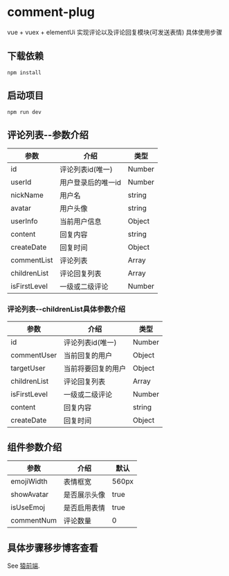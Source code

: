 # comment-plug
vue + vuex + elementUi 实现评论以及评论回复模块(可发送表情)
具体使用步骤
## 下载依赖
```
npm install
```

## 启动项目
```
npm run dev
```

## 评论列表--参数介绍
|  参数   | 介绍  | 类型  |
|  ----  | ----  | ---- |
| id  | 评论列表id(唯一) | Number |
| userId  | 用户登录后的唯一id | Number |
| nickName  | 用户名 | string |
| avatar  | 用户头像 | string |
| userInfo  | 当前用户信息 | Object |
| content  | 回复内容 | string |
| createDate  | 回复时间 | Object |
| commentList  | 评论列表 | Array |
| childrenList  | 评论回复列表 | Array |
| isFirstLevel  | 一级或二级评论 | Number |

### 评论列表--childrenList具体参数介绍
|  参数   | 介绍  | 类型  |
|  ----  | ----  | ---- |
| id  | 评论列表id(唯一) | Number |
| commentUser  | 当前回复的用户 | Object |
| targetUser  | 当前将要回复的用户 | Object |
| childrenList  | 评论回复列表 | Array |
| isFirstLevel  | 一级或二级评论 | Number |
| content  | 回复内容 | string |
| createDate  | 回复时间 | Object |

## 组件参数介绍
|  参数   | 介绍  | 默认  |
|  ----  | ----  | ---- |
| emojiWidth  | 表情框宽 | 560px |
| showAvatar  | 是否展示头像 | true |
| isUseEmoj  | 是否启用表情 | true |
| commentNum  | 评论数量 | 0 |

## 具体步骤移步博客查看
See [猿前端](http://blog.hzzy.xyz).
